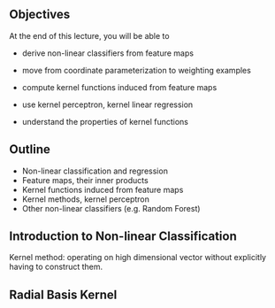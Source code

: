 ## Objectives

At the end of this lecture, you will be able to

- derive non-linear classifiers from feature maps

- move from coordinate parameterization to weighting examples

- compute kernel functions induced from feature maps

- use kernel perceptron, kernel linear regression

- understand the properties of kernel functions

## Outline

- Non-linear classification and regression
- Feature maps, their inner products
- Kernel functions induced from feature maps
- Kernel methods, kernel perceptron
- Other non-linear classifiers (e.g. Random Forest)

## Introduction to Non-linear Classification

Kernel method: operating on high dimensional vector without explicitly having to construct them.


## Radial Basis Kernel 